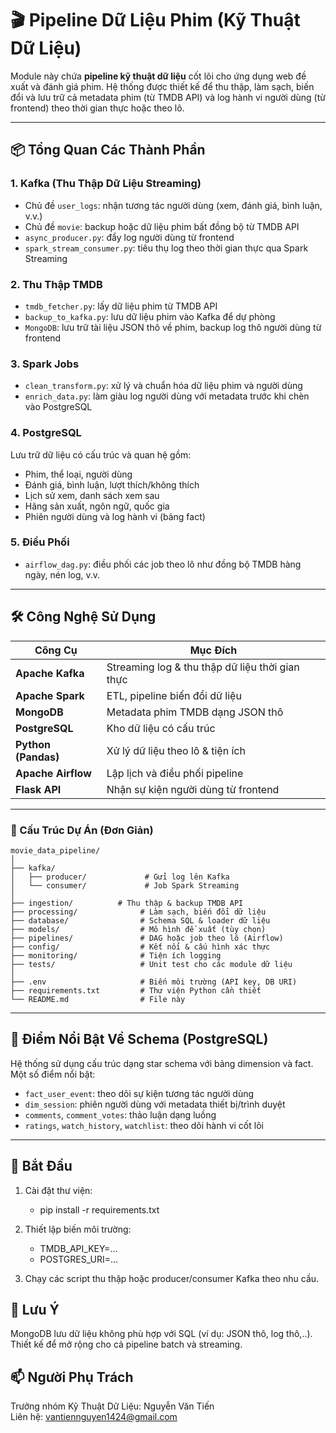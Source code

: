 # 🎬 Pipeline Dữ Liệu Phim (Kỹ Thuật Dữ Liệu)

Module này chứa **pipeline kỹ thuật dữ liệu** cốt lõi cho ứng dụng web đề xuất và đánh giá phim. Hệ thống được thiết kế để thu thập, làm sạch, biến đổi và lưu trữ cả metadata phim (từ TMDB API) và log hành vi người dùng (từ frontend) theo thời gian thực hoặc theo lô.

---

## 📦 Tổng Quan Các Thành Phần

### 1. **Kafka** (Thu Thập Dữ Liệu Streaming)
- Chủ đề `user_logs`: nhận tương tác người dùng (xem, đánh giá, bình luận, v.v.)
- Chủ đề `movie`: backup hoặc dữ liệu phim bất đồng bộ từ TMDB API
- `async_producer.py`: đẩy log người dùng từ frontend
- `spark_stream_consumer.py`: tiêu thụ log theo thời gian thực qua Spark Streaming

### 2. **Thu Thập TMDB**
- `tmdb_fetcher.py`: lấy dữ liệu phim từ TMDB API
- `backup_to_kafka.py`: lưu dữ liệu phim vào Kafka để dự phòng
- `MongoDB`: lưu trữ tài liệu JSON thô về phim, backup log thô người dùng từ frontend

### 3. **Spark Jobs**
- `clean_transform.py`: xử lý và chuẩn hóa dữ liệu phim và người dùng
- `enrich_data.py`: làm giàu log người dùng với metadata trước khi chèn vào PostgreSQL

### 4. **PostgreSQL**
Lưu trữ dữ liệu có cấu trúc và quan hệ gồm:
- Phim, thể loại, người dùng
- Đánh giá, bình luận, lượt thích/không thích
- Lịch sử xem, danh sách xem sau
- Hãng sản xuất, ngôn ngữ, quốc gia
- Phiên người dùng và log hành vi (bảng fact)

### 5. **Điều Phối**
- `airflow_dag.py`: điều phối các job theo lô như đồng bộ TMDB hàng ngày, nén log, v.v.

---

## 🛠 Công Nghệ Sử Dụng

| Công Cụ        | Mục Đích                                  |
|----------------|-------------------------------------------|
| **Apache Kafka**     | Streaming log & thu thập dữ liệu thời gian thực |
| **Apache Spark**     | ETL, pipeline biến đổi dữ liệu            |
| **MongoDB**          | Metadata phim TMDB dạng JSON thô         |
| **PostgreSQL**       | Kho dữ liệu có cấu trúc                   |
| **Python (Pandas)**  | Xử lý dữ liệu theo lô & tiện ích         |
| **Apache Airflow**   | Lập lịch và điều phối pipeline            |
| **Flask API**        | Nhận sự kiện người dùng từ frontend       |

---
### 📁 Cấu Trúc Dự Án (Đơn Giản)

```text
movie_data_pipeline/
│
├── kafka/
│   ├── producer/             # Gửi log lên Kafka
│   └── consumer/             # Job Spark Streaming
│
├── ingestion/          # Thu thập & backup TMDB API
├── processing/              # Làm sạch, biến đổi dữ liệu
├── database/                # Schema SQL & loader dữ liệu
├── models/                  # Mô hình đề xuất (tùy chọn)
├── pipelines/               # DAG hoặc job theo lô (Airflow)
├── config/                  # Kết nối & cấu hình xác thực
├── monitoring/              # Tiện ích logging
├── tests/                   # Unit test cho các module dữ liệu
│
├── .env                     # Biến môi trường (API key, DB URI)
├── requirements.txt         # Thư viện Python cần thiết
└── README.md                # File này
```

---

## 🧠 Điểm Nổi Bật Về Schema (PostgreSQL)

Hệ thống sử dụng cấu trúc dạng star schema với bảng dimension và fact. Một số điểm nổi bật:

- `fact_user_event`: theo dõi sự kiện tương tác người dùng
- `dim_session`: phiên người dùng với metadata thiết bị/trình duyệt
- `comments`, `comment_votes`: thảo luận dạng luồng
- `ratings`, `watch_history`, `watchlist`: theo dõi hành vi cốt lõi

---

## 🚀 Bắt Đầu

1. Cài đặt thư viện:  
    - pip install -r requirements.txt

2. Thiết lập biến môi trường:  
    - TMDB_API_KEY=...  
    - POSTGRES_URI=...  

3. Chạy các script thu thập hoặc producer/consumer Kafka theo nhu cầu.

## 📌 Lưu Ý

MongoDB lưu dữ liệu không phù hợp với SQL (ví dụ: JSON thô, log thô,..).  
Thiết kế để mở rộng cho cả pipeline batch và streaming.  

## 📫 Người Phụ Trách

Trưởng nhóm Kỹ Thuật Dữ Liệu: Nguyễn Văn Tiến  
Liên hệ: vantiennguyen1424@gmail.com
